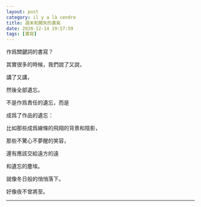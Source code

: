 ```yaml
---
layout: post
category: il y a là cendre
title: 週末和闕失的書寫
date: 2020-12-14 19:57:59
tags: [書寫]
---
```


作爲關鍵詞的書寫？

其實很多的時候，我們說了又說，

講了又講，

然後全部遺忘。

不是作爲責任的遺忘，而是

成爲了作品的遺忘：

比如那些成爲線條的飛翔的背景和陰影，

那些不驚心不夢醒的笑容，

還有應該交給遠方的遠

和遺忘的塵埃。

就像冬日般的悄悄落下。

好像夜不曾將至。


------





